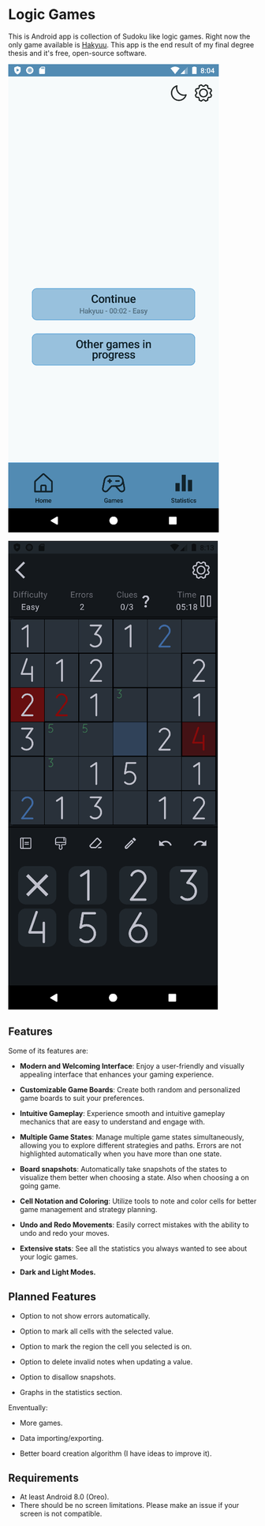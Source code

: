 # Logic Games

This is Android app is collection of Sudoku like logic games. Right now the only game available is [Hakyuu](https://www.janko.at/Raetsel/Hakyuu/index.htm). This app is the end result of my final degree thesis and it's free, open-source software.

![Screenshot 1](assets/home.png)

![Screenshot 2](assets/game.png)

## Features

Some of its features are:

-   **Modern and Welcoming Interface**: Enjoy a user-friendly and visually appealing interface that enhances your gaming experience.

-   **Customizable Game Boards**: Create both random and personalized game boards to suit your preferences.

-   **Intuitive Gameplay**: Experience smooth and intuitive gameplay mechanics that are easy to understand and engage with.

-   **Multiple Game States**: Manage multiple game states simultaneously, allowing you to explore different strategies and paths. Errors are not highlighted automatically when you have more than one state.

-   **Board snapshots**: Automatically take snapshots of the states to visualize them better when choosing a state. Also when choosing a on going game.

-   **Cell Notation and Coloring**: Utilize tools to note and color cells for better game management and strategy planning.

-   **Undo and Redo Movements**: Easily correct mistakes with the ability to undo and redo your moves.

-   **Extensive stats**: See all the statistics you always wanted to see about your logic games.

-   **Dark and Light Modes.**

## Planned Features

-   Option to not show errors automatically.

-   Option to mark all cells with the selected value.

-   Option to mark the region the cell you selected is on.

-   Option to delete invalid notes when updating a value.

-   Option to disallow snapshots.

-   Graphs in the statistics section.

Enventually:

-   More games.

-   Data importing/exporting.

-   Better board creation algorithm (I have ideas to improve it).

## Requirements

-   At least Android 8.0 (Oreo).
-   There should be no screen limitations. Please make an issue if your screen is not compatible.
